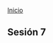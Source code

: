 <!-- No borrar o modificar -->
[Inicio](./index.md)

## Sesión 7 


<!-- Su documentación aquí -->







